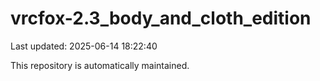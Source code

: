 # vrcfox-2.3_body_and_cloth_edition

Last updated: 2025-06-14 18:22:40

This repository is automatically maintained.
